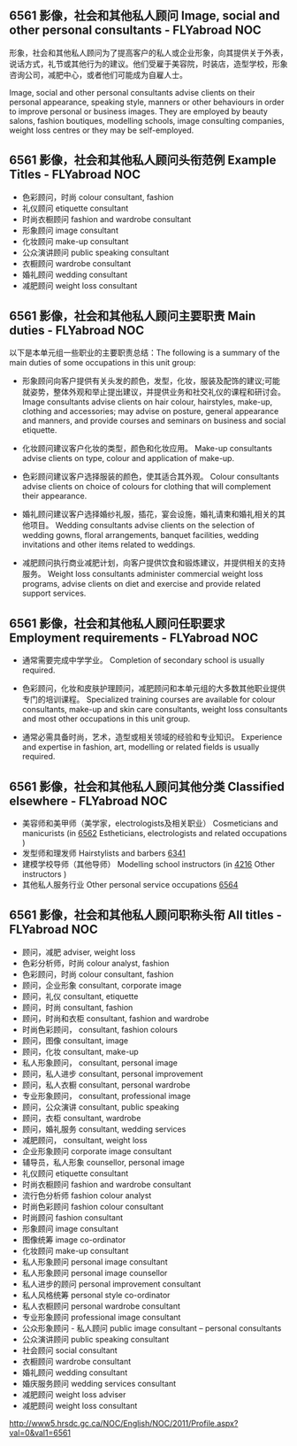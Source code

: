 ## 6561 影像，社会和其他私人顾问 Image, social and other personal consultants - FLYabroad NOC

形象，社会和其他私人顾问为了提高客户的私人或企业形象，向其提供关于外表，说话方式，礼节或其他行为的建议。他们受雇于美容院，时装店，造型学校，形象咨询公司，减肥中心，或者他们可能成为自雇人士。

Image, social and other personal consultants advise clients on their personal appearance, speaking style, manners or other behaviours in order to improve personal or business images. They are employed by beauty salons, fashion boutiques, modelling schools, image consulting companies, weight loss centres or they may be self-employed.

## 6561 影像，社会和其他私人顾问头衔范例 Example Titles - FLYabroad NOC

* 色彩顾问，时尚 colour consultant, fashion
* 礼仪顾问 etiquette consultant
* 时尚衣橱顾问 fashion and wardrobe consultant
* 形象顾问 image consultant
* 化妆顾问 make-up consultant
* 公众演讲顾问 public speaking consultant
* 衣橱顾问 wardrobe consultant
* 婚礼顾问 wedding consultant
* 减肥顾问 weight loss consultant

## 6561 影像，社会和其他私人顾问主要职责 Main duties - FLYabroad NOC

以下是本单元组一些职业的主要职责总结：The following is a summary of the main duties of some occupations in this unit group:

* 形象顾问向客户提供有关头发的颜色，发型，化妆，服装及配饰的建议;可能就姿势，整体外观和举止提出建议，并提供业务和社交礼仪的课程和研讨会。
Image consultants advise clients on hair colour, hairstyles, make-up, clothing and accessories; may advise on posture, general appearance and manners, and provide courses and seminars on business and social etiquette.

* 化妆顾问建议客户化妆的类型，颜色和化妆应用。
Make-up consultants advise clients on type, colour and application of make-up.

* 色彩顾问建议客户选择服装的颜色，使其适合其外观。
Colour consultants advise clients on choice of colours for clothing that will complement their appearance.

* 婚礼顾问建议客户选择婚纱礼服，插花，宴会设施，婚礼请柬和婚礼相关的其他项目。
Wedding consultants advise clients on the selection of wedding gowns, floral arrangements, banquet facilities, wedding invitations and other items related to weddings.

* 减肥顾问执行商业减肥计划，向客户提供饮食和锻炼建议，并提供相关的支持服务。
Weight loss consultants administer commercial weight loss programs, advise clients on diet and exercise and provide related support services.

## 6561 影像，社会和其他私人顾问任职要求 Employment requirements - FLYabroad NOC

* 通常需要完成中学学业。
Completion of secondary school is usually required.

* 色彩顾问，化妆和皮肤护理顾问，减肥顾问和本单元组的大多数其他职业提供专门的培训课程。
Specialized training courses are available for colour consultants, make-up and skin care consultants, weight loss consultants and most other occupations in this unit group.

* 通常必需具备时尚，艺术，造型或相关领域的经验和专业知识。
Experience and expertise in fashion, art, modelling or related fields is usually required.

## 6561 影像，社会和其他私人顾问其他分类 Classified elsewhere - FLYabroad NOC

* 美容师和美甲师（美学家，electrologists及相关职业） Cosmeticians and manicurists (in [6562](6562) Estheticians, electrologists and related occupations )
* 发型师和理发师 Hairstylists and barbers [6341](6341)
* 建模学校导师（其他导师） Modelling school instructors (in [4216](4216) Other instructors )
* 其他私人服务行业 Other personal service occupations [6564](6564)

## 6561 影像，社会和其他私人顾问职称头衔 All titles - FLYabroad NOC

* 顾问，减肥 adviser, weight loss
* 色彩分析师，时尚 colour analyst, fashion
* 色彩顾问，时尚 colour consultant, fashion
* 顾问，企业形象 consultant, corporate image
* 顾问，礼仪 consultant, etiquette
* 顾问，时尚 consultant, fashion
* 顾问，时尚和衣柜 consultant, fashion and wardrobe
* 时尚色彩顾问， consultant, fashion colours
* 顾问，图像 consultant, image
* 顾问，化妆 consultant, make-up
* 私人形象顾问， consultant, personal image
* 顾问，私人进步 consultant, personal improvement
* 顾问，私人衣橱 consultant, personal wardrobe
* 专业形象顾问， consultant, professional image
* 顾问，公众演讲 consultant, public speaking
* 顾问，衣柜 consultant, wardrobe
* 顾问，婚礼服务 consultant, wedding services
* 减肥顾问， consultant, weight loss
* 企业形象顾问 corporate image consultant
* 辅导员，私人形象 counsellor, personal image
* 礼仪顾问 etiquette consultant
* 时尚衣橱顾问 fashion and wardrobe consultant
* 流行色分析师 fashion colour analyst
* 时尚色彩顾问 fashion colour consultant
* 时尚顾问 fashion consultant
* 形象顾问 image consultant
* 图像统筹 image co-ordinator
* 化妆顾问 make-up consultant
* 私人形象顾问 personal image consultant
* 私人形象顾问 personal image counsellor
* 私人进步的顾问 personal improvement consultant
* 私人风格统筹 personal style co-ordinator
* 私人衣橱顾问 personal wardrobe consultant
* 专业形象顾问 professional image consultant
* 公众形象顾问 - 私人顾问 public image consultant – personal consultants
* 公众演讲顾问 public speaking consultant
* 社会顾问 social consultant
* 衣橱顾问 wardrobe consultant
* 婚礼顾问 wedding consultant
* 婚庆服务顾问 wedding services consultant
* 减肥顾问 weight loss adviser
* 减肥顾问 weight loss consultant

http://www5.hrsdc.gc.ca/NOC/English/NOC/2011/Profile.aspx?val=0&val1=6561